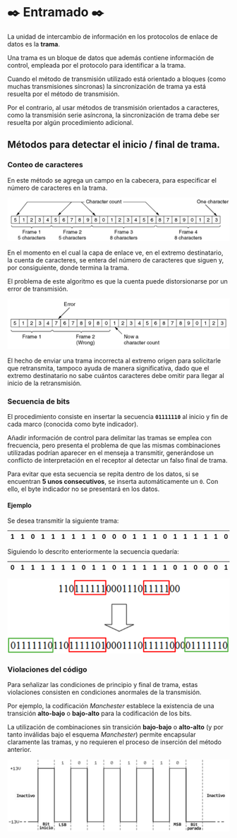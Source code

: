# ✒️ Entramado ✒️

La unidad de intercambio de información en los protocolos de enlace de datos es la **trama**.

Una trama es un bloque de datos que además contiene información de control, empleada por el protocolo para identificar a la trama.

Cuando el método de transmisión utilizado está orientado a bloques (como muchas transmisiones síncronas) la sincronización de trama ya está resuelta por el método de transmisión. 

Por el contrario, al usar métodos de transmisión orientados a caracteres, como la transmisión serie asíncrona, la sincronización de trama debe ser resuelta por algún procedimiento adicional.

## Métodos para detectar el inicio / final de trama.

### Conteo de caracteres

En este método se agrega un campo en la cabecera, para especificar el número de caracteres en la trama. 

![Character Count without errors](/images/link_layer/framing/character_count_1.png)

En el momento en el cual la capa de enlace ve, en el extremo destinatario, la cuenta de caracteres, se entera del número de caracteres que siguen y, por consiguiente, donde termina la trama. 

El problema de este algoritmo es que la cuenta puede distorsionarse por un error de transmisión.

![Character Count with errors](/images/link_layer/framing/character_count_2.png)

El hecho de enviar una trama incorrecta al extremo origen para solicitarle que retransmita, tampoco ayuda de manera significativa, dado que el extremo destinatario no sabe cuántos caracteres debe omitir para llegar al inicio de la retransmisión.

### Secuencia de bits

El procedimiento consiste en insertar la secuencia **`01111110`** al inicio y fin de cada marco (conocida como byte indicador).

Añadir información de control para delimitar las tramas se emplea con frecuencia, pero presenta el problema de que las mismas combinaciones utilizadas podrían aparecer en el menseja a transmitir, generándose un conflicto de interpretación en el receptor al detectar un falso final de trama.

Para evitar que esta secuencia se repita dentro de los datos, si se encuentran **5 unos consecutivos**, se inserta automáticamente un `0`. Con ello, el byte indicador no se presentará en los datos.

#### Ejemplo

Se desea transmitir la siguiente trama: 

| 1 | 1 | 0 | 1 | 1 | 1 | 1 | 1 | 1 | 0 | 0 | 0 | 1 | 1 | 1 | 0 | 1 | 1 | 1 | 1 | 1 | 0 | 0 |
|:-:|:-:|:-:|:-:|:-:|:-:|:-:|:-:|:-:|:-:|:-:|:-:|:-:|:-:|:-:|:-:|:-:|:-:|:-:|:-:|:-:|:-:|:-:|

Siguiendo lo descrito enteriormente la secuencia quedaría: 

| **0** | **1** | **1** | **1** | **1** | **1** | **1** | **0** | 1 | 1 | 0 | 1 | 1 | 1 | 1 | 1 | **0** | 1 | 0 | 0 | 0 | 1 | 1 | 1 | 0 | 1 | 1 | 1 | 1 | 1 | **0** | 0 | 0 | **0** | **1** | **1** | **1** | **1** | **1** | **1** | **0** |
|:-----:|:-----:|:-----:|:-----:|:-----:|:-----:|:-----:|:-----:|:-:|:-:|:-:|:-:|:-:|:-:|:-:|:-:|:-----:|:-:|:-:|:-:|:-:|:-:|:-:|:-:|:-:|:-:|:-:|:-:|:-:|:-:|:-----:|:-:|:-:|:-----:|:-----:|:-----:|:-----:|:-----:|:-----:|:-----:|:-----:|

![Sequence of bits](/images/link_layer/framing/sequence_of_bits.png)

### Violaciones del código

Para señalizar las condiciones de principio y final de trama, estas violaciones consisten en condiciones anormales de la transmisión. 

Por ejemplo, la codificación *Manchester* establece la existencia de una transición **alto-bajo** o **bajo-alto** para la codificación de los bits. 

La utilización de combinaciones sin transición **bajo-bajo** o **alto-alto** (y por tanto inválidas bajo el esquema *Manchester*) permite encapsular claramente las tramas, y no requieren el proceso de inserción del método anterior.

![Code Violations](/images/link_layer/framing/code_violations.png)
